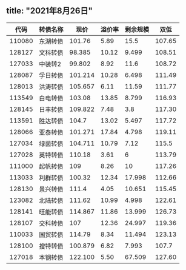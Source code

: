 title:  "2021年8月26日"
---
代码 | 转债名称 | 现价 | 溢价率 | 剩余规模 | 双低
---|---|---|---|---|---
110080 | 东湖转债 | 101.76 | 5.89 | 15.5 | 107.65
128127 | 文科转债 | 98.385 | 10.12 | 9.499 | 108.51
127033 | 中装转2 | 99.802 | 8.92 | 11.6 | 108.72
128087 | 孚日转债 | 101.214 | 10.28 | 6.498 | 111.49
128013 | 洪涛转债 | 105.657 | 6.11 | 11.59 | 111.77
113549 | 白电转债 | 103.08 | 13.85 | 8.799 | 116.93
128145 | 日丰转债 | 109.822 | 7.48 | 3.8 | 117.30
113591 | 胜达转债 | 104.7 | 13.02 | 5.497 | 117.72
128066 | 亚泰转债 | 101.271 | 17.84 | 4.798 | 119.11
127034 | 绿茵转债 | 104.711 | 10.79 | 7.12 | 115.5
127028 | 英特转债 | 110.18 | 3.61 | 6 | 113.79
111000 | 起帆转债 | 109 | 8.26 | 10 | 117.26
113033 | 利群转债 | 100.32 | 12.34 | 17.998 | 112.66
128130 | 景兴转债 | 111.4 | 4.05 | 10.651 | 115.45
123082 | 北陆转债 | 111.62 | 10.99 | 4.998 | 122.61
128141 | 旺能转债 | 114.867 | 11.86 | 13.999 | 126.73
128107 | 交科转债 | 107 | 12.36 | 24.997 | 119.36
110033 | 国贸转债 | 114.79 | 8.34 | 11.494 | 123.13
128100 | 搜特转债 | 100.879 | 6.82 | 7.993 | 107.7
127018 | 本钢转债 | 122.100 | 5.50 | 67.509 | 127.60

